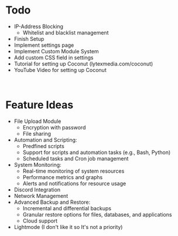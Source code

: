 # Todo
- IP-Address Blocking
    - Whitelist and blacklist management
- Finish Setup
- Implement settings page
- Implement Custom Module System
- Add custom CSS field in settings
- Tutorial for setting up Coconut (lytexmedia.com/coconut)
- YouTube Video for setting up Coconut

<br>

# Feature Ideas
- File Upload Module
    - Encryption with password
    - File sharing
- Automation and Scripting:
    - Predfined scripts
    - Support for scripts and automation tasks (e.g., Bash, Python)
    - Scheduled tasks and Cron job management
- System Monitoring:
    - Real-time monitoring of system resources
    - Performance metrics and graphs
    - Alerts and notifications for resource usage
- Discord Integration
- Network Management
- Advanced Backup and Restore:
    - Incremental and differential backups
    - Granular restore options for files, databases, and applications
    - Cloud support
- Lightmode (I don't like it so It's not a priority)
